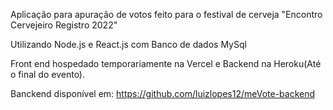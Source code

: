 Aplicação para apuração de votos feito para o festival de cerveja "Encontro Cervejeiro Registro 2022"


Utilizando Node.js e React.js com Banco de dados MySql 

Front end hospedado temporariamente na Vercel e Backend na Heroku(Até o final do evento).

Banckend disponível em: https://github.com/luizlopes12/meVote-backend
